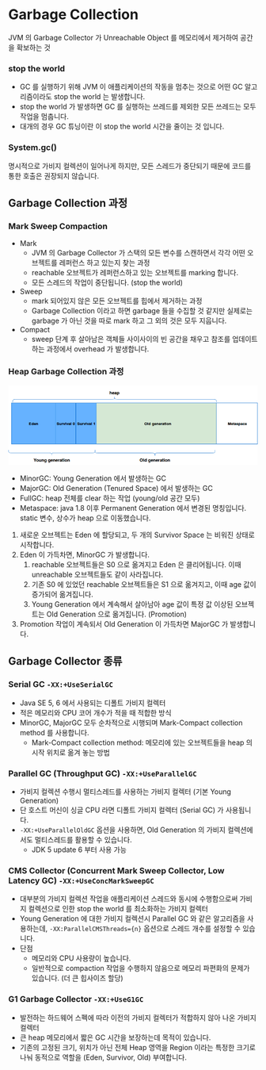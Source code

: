 # Garbage Collection

JVM 의 Garbage Collector 가 Unreachable Object 를 메모리에서 제거하여 공간을 확보하는 것

### stop the world

- GC 를 실행하기 위해 JVM 이 애플리케이션의 작동을 멈추는 것으로 어떤 GC 알고리즘이라도 stop the world 는 발생합니다.
- stop the world 가 발생하면 GC 를 실행하는 쓰레드를 제외한 모든 쓰레드는 모두 작업을 멈춥니다.
- 대개의 경우 GC 튜닝이란 이 stop the world 시간을 줄이는 것 입니다.

### System.gc()

명시적으로 가비지 컬렉션이 일어나게 하지만, 모든 스레드가 중단되기 때문에 코드를 통한 호출은 권장되지 않습니다.

## Garbage Collection 과정

### Mark Sweep Compaction

- Mark
  - JVM 의 Garbage Collector 가 스택의 모든 변수를 스캔하면서 각각 어떤 오브젝트를 레퍼런스 하고 있는지 찾는 과정
  - reachable 오브젝트가 레퍼런스하고 있는 오브젝트를 marking 합니다.
  - 모든 스레드의 작업이 중단됩니다. (stop the world)
- Sweep
  - mark 되어있지 않은 모든 오브젝트를 힙에서 제거하는 과정
  - Garbage Collection 이라고 하면 garbage 들을 수집할 것 같지만 실제로는 garbage 가 아닌 것을 따로 mark 하고 그 외의 것은 모두 지웁니다.
- Compact
  - sweep 단계 후 살아남은 객체들 사이사이의 빈 공간을 채우고 참조를 업데이트하는 과정에서 overhead 가 발생합니다.

### Heap Garbage Collection 과정

![](images/2021-07-17-21-36-43.png)

- MinorGC: Young Generation 에서 발생하는 GC
- MajorGC: Old Generation (Tenured Space) 에서 발생하는 GC
- FullGC: heap 전체를 clear 하는 작업 (young/old 공간 모두)
- Metaspace: java 1.8 이후 Permanent Generation 에서 변경된 명칭입니다. static 변수, 상수가 heap 으로 이동했습니다.

1. 새로운 오브젝트는 Eden 에 할당되고, 두 개의 Survivor Space 는 비워진 상태로 시작합니다.
2. Eden 이 가득차면, MinorGC 가 발생합니다.
   1. reachable 오브젝트들은 S0 으로 옮겨지고 Eden 은 클리어됩니다. 이때 unreachable 오브젝트들도 같이 사라집니다.
   2. 기존 S0 에 있었던 reachable 오브젝트들은 S1 으로 옮겨지고, 이때 age 값이 증가되어 옮겨집니다.
   3. Young Generation 에서 계속해서 살아남아 age 값이 특정 값 이상된 오브젝트는 Old Generation 으로 옮겨집니다. (Promotion)
3. Promotion 작업이 계속되서 Old Generation 이 가득차면 MajorGC 가 발생합니다.

## Garbage Collector 종류

### Serial GC `-XX:+UseSerialGC`

- Java SE 5, 6 에서 사용되는 디폴트 가비지 컬렉터
- 적은 메모리와 CPU 코어 개수가 적을 때 적합한 방식
- MinorGC, MajorGC 모두 순차적으로 시행되며 Mark-Compact collection method 를 사용합니다.
  - Mark-Compact collection method: 메모리에 있는 오브젝트들을 heap 의 시작 위치로 옮겨 놓는 방법

### Parallel GC (Throughput GC) `-XX:+UseParallelGC`

- 가비지 컬렉션 수행시 멀티스레드를 사용하는 가비지 컬렉터 (기본 Young Generation)
- 단 호스트 머신이 싱글 CPU 라면 디폴트 가비지 컬렉터 (Serial GC) 가 사용됩니다.
- `-XX:+UseParallelOldGC` 옵션을 사용하면, Old Generation 의 가비지 컬렉션에서도 멀티스레드를 활용할 수 있습니다.
  - JDK 5 update 6 부터 사용 가능

### CMS Collector (Concurrent Mark Sweep Collector, Low Latency GC) `-XX:+UseConcMarkSweepGC`

- 대부분의 가비지 컬렉션 작업을 애플리케이션 스레드와 동시에 수행함으로써 가비지 컬렉션으로 인한 stop the world 를 최소화하는 가비지 컬렉터
- Young Generation 에 대한 가비지 컬렉션시 Parallel GC 와 같은 알고리즘을 사용하는데, `-XX:ParallelCMSThreads={n}` 옵션으로 스레드 개수를 설정할 수 있습니다.
- 단점
  - 메모리와 CPU 사용량이 높습니다.
  - 일반적으로 compaction 작업을 수행하지 않음으로 메모리 파편화의 문제가 있습니다. (더 큰 힙사이즈 할당)

### G1 Garbage Collector `-XX:+UseG1GC`

- 발전하는 하드웨어 스펙에 따라 이전의 가비지 컬렉터가 적합하지 않아 나온 가비지 컬렉터
- 큰 heap 메모리에서 짧은 GC 시간을 보장하는데 목적이 있습니다.
- 기존의 고정된 크기, 위치가 아닌 전체 Heap 영역을 Region 이라는 특정한 크기로 나눠 동적으로 역할을 (Eden, Survivor, Old) 부여합니다.
